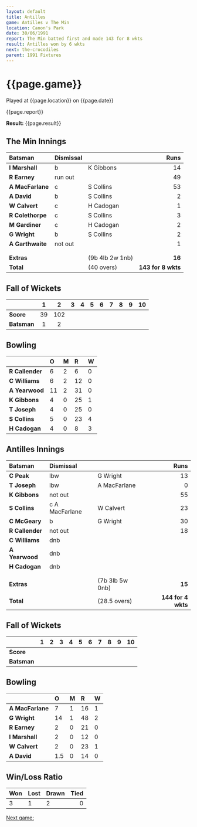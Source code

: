 ```yaml
---
layout: default
title: Antilles
game: Antilles v The Min
location: Canon's Park
date: 30/06/1991
report: The Min batted first and made 143 for 8 wkts
result: Antilles won by 6 wkts
next: the-crocodiles
parent: 1991 Fixtures
---
```


# {{page.game}}

Played at {{page.location}} on {{page.date}}

{{page.report}}

**Result:** {{page.result}}

## The Min Innings

| Batsman | Dismissal |  | Runs |
|:---|:---|---|---:|
| **I Marshall** | b | K Gibbons | 14 | 
| **R Earney** | run out |  | 49 | 
| **A MacFarlane** | c | S Collins | 53 | 
| **A David** | b | S Collins | 2 | 
| **W Calvert** | c | H Cadogan | 1 | 
| **R Colethorpe** | c | S Collins | 3 | 
| **M Gardiner** | c | H Cadogan | 2 | 
| **G Wright** | b | S Collins | 2 | 
| **A Garthwaite** | not out |  | 1 | 
|  |  |  |  |
|  |  |  |  | 
| **Extras** | | (9b 4lb 2w 1nb) | **16** | 
| **Total** | | (40 overs) | ****143 for 8 wkts**** | 

## Fall of Wickets

| | 1 | 2 | 3 | 4 | 5 | 6 | 7 | 8 | 9 | 10 |
|---|:---:|:---:|:---:|:---:|:---:|:---:|:---:|:---:|:---:|:---:|
| **Score** | 39 | 102 |  |  |  |  |  |  |  |  | 
| **Batsman** | 1 | 2 |  |  |  |  |  |  |  |  | 

## Bowling

| | O | M | R | W |
|---|:---|:---|:---|:---|
| **R Callender** | 6 | 2 | 6 | 0 | 
| **C Williams** | 6 | 2 | 12 | 0 | 
| **A Yearwood** | 11 | 2 | 31 | 0 | 
| **K Gibbons** | 4 | 0 | 25 | 1 | 
| **T Joseph** | 4 | 0 | 25 | 0 | 
| **S Collins** | 5 | 0 | 23 | 4 | 
| **H Cadogan** | 4 | 0 | 8 | 3 | 

## Antilles Innings

| Batsman | Dismissal |  | Runs |
|:---|:---|---|---:|
| **C Peak** | lbw | G Wright | 13 | 
| **T Joseph** | lbw | A MacFarlane | 0 | 
| **K Gibbons** | not out |  | 55 | 
| **S Collins** | c A MacFarlane | W Calvert | 23 | 
| **C McGeary** | b | G Wright | 30 | 
| **R Callender** | not out |  | 18 |
| **C Williams** | dnb |  |  | 
| **A Yearwood** | dnb |  |  |
| **H Cadogan** | dnb |  |  | 
|  |  |  |  |
|  |  |  |  |
| **Extras** | | (7b 3lb 5w 0nb) | **15** | 
| **Total** | | (28.5 overs) | ****144 for 4 wkts**** | 

## Fall of Wickets

| | 1 | 2 | 3 | 4 | 5 | 6 | 7 | 8 | 9 | 10 |
|---|:---:|:---:|:---:|:---:|:---:|:---:|:---:|:---:|:---:|:---:|
| **Score** |  |  |  |  |  |  |  |  |  |  |
| **Batsman** |  |  |  |  |  |  |  |  |  |  |

## Bowling

| | O | M | R | W |
|---|:---|:---|:---|:---|
| **A MacFarlane** | 7 | 1 | 16 | 1 | 
| **G Wright** | 14 | 1 | 48 | 2 | 
| **R Earney** | 2 | 0 | 21 | 0 | 
| **I Marshall** | 2 | 0 | 12 | 0 | 
| **W Calvert** | 2 | 0 | 23 | 1 |
| **A David** | 1.5 | 0 | 14 | 0 |

## Win/Loss Ratio

| Won | Lost | Drawn | Tied |
|:---|:---|:---|---:|
| 3 | 1 | 2 | 0 |

[Next game:]({{page.next}})